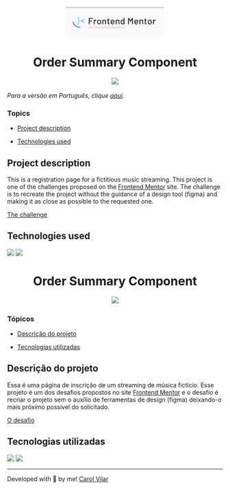 <div align='center'> <img src="./src/frontend-mentor.png" alt="the frontend mentor challenge site logo"> </div>

<h1 align='center'> Order Summary Component </h1>

<div align='center'>
	<img src="http://img.shields.io/static/v1?label=STATUS&message=DEVELOPING&color=yellow&style=for-the-badge"/>
</div>

_Para a versão em Português, clique [aqui](#portuguese)._ 

### Topics

- [Project description](#project-description)

- [Technologies used](#technologies-used)
<!-- 
- [What I learned](#what-I-learned)

- [Comparing the result](#comparing-the-result)

- [Access the Project](#access-the-project)
 -->

## Project description

<p align="justify">

This is a registration page for a fictitious music streaming. This project is one of the challenges proposed on the [Frontend Mentor](https://www.frontendmentor.io/home) site. The challenge is to recreate the project without the guidance of a design tool (figma) and making it as close as possible to the requested one. 

[The challenge](https://www.frontendmentor.io/challenges/order-summary-component-QlPmajDUj)

</p>

## Technologies used

<div>
  <img src="https://img.shields.io/badge/HTML5-E34F26?style=for-the-badge&logo=html5&logoColor=white">
  <img src="https://img.shields.io/badge/CSS3-1572B6?style=for-the-badge&logo=css3&logoColor=white">
</div>

<!-- 
## What I learned

- How to create and apply the 'active state' features proposed in the challenge using CSS.


## Comparing the result

<div align='center'> <img src="./src/nft-preview-card-solution.gif" alt="Of my frontend mentor resolution"> </div>


## Access the Project

You can [access the project here](https://bo83dev.github.io/order-summary-component/) 

Mobile version:

<img src="./src/nft-preview-card-mobile.gif" alt="The NFT preview card mobile screen gif">

Tablet version:

<img src="./src/nft-preview-card-tablet.gif" alt="The NFT preview card tablet screen gif">

Desktop version:

<img src="./src/nft-preview-card-desktop.gif" alt="The NFT preview card  desktop screen gif"> -->



<div id="portuguese">


<h1 align='center'> Order Summary Component </h1>


<div align='center'>
	<img src="http://img.shields.io/static/v1?label=STATUS&message=DEVELOPING&color=yellow&style=for-the-badge"/>
</div>


### Tópicos 

- [Descrição do projeto](#descrição-do-projeto)

- [Tecnologias utilizadas](#tecnologias-utilizadas)

<!-- - [O que aprendi](#o-que-aprendi)

- [Comparando o resultado](#comparando-o-resultado)

- [Acesse o projeto](#acesse-o-projeto) -->


## Descrição do projeto 

<p align="justify">

Essa é uma página de inscrição de um streaming de música fictício. Esse projeto é um dos desafios propostos no site [Frontend Mentor](https://www.frontendmentor.io/home) e o desafio é recriar o projeto sem o auxílio de ferramentas de design (figma) deixando-o mais próximo possível do solicitado. 

[O desafio](https://www.frontendmentor.io/challenges/order-summary-component-QlPmajDUj)

</p>


## Tecnologias utilizadas

<div>
  <img src="https://img.shields.io/badge/HTML5-E34F26?style=for-the-badge&logo=html5&logoColor=white">
  <img src="https://img.shields.io/badge/CSS3-1572B6?style=for-the-badge&logo=css3&logoColor=white">
</div>

<!-- ## O que aprendi

- Como criar o comportamento proposto quando o mouse passar encima da imagem usando CSS.

## Comparando o resultado

<div align='center'> <img src="./src/nft-preview-card-solution.gif" alt="Of my frontend mentor resolution"> </div>


## Acesse o projeto

Você pode [acessar o projeto aqui](https://bo83dev.github.io/order-summary-component/)  -->



<hr>

Developed with 🧡 by me!  [Carol Vilar](https://www.linkedin.com/in/carolinebarbosavilar/)
